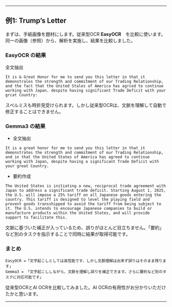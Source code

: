 
---

## 例1: Trump’s Letter

まずは、手紙画像を題材にします。従来型OCR **EasyOCR**　を比較に使います。同一の画像（参照）から、解析を実施し、結果を比較しました。

### **EasyOCR の結果**

全文抽出
```
It is & Great Honor for me to send you this letter in that it demonstrales the strength and commitment of our Trading Relationship, and the fact that the United Stales of America has agrced to continue working with Japan. despite having significant Trade Deficit with your grcat Country:
```
スペルミスも時折見受けられます。しかし従来型OCRは、文脈を理解して自動で修正することはできません。

### **Gemma3 の結果**

* 全文抽出
```
It is a great honor for me to send you this letter in that it demonstrates the strength and commitment of our Trading Relationship, and in that the United States of America has agreed to continue working with Japan, despite having a significant Trade Deficit with your great Country.
```

* 要約作成
```
The United States is initiating a new, reciprocal trade agreement with Japan to address a significant trade deficit. Starting August 1, 2025, the U.S. will impose a 25% tariff on all Japanese goods entering the country. This tariff is designed to level the playing field and prevent goods transshipped to avoid the tariff from being subject to it. The U.S. intends to encourage Japanese companies to build or manufacture products within the United States, and will provide support to facilitate this.
```

文脈に基づいた補正が入っているため、誤りがほとんど目立ちません。「要約」など別のタスクを指示することで同時に結果が取得可能です。

### **まとめ**

```
EasyOCR =「文字起こしとしては高性能です、しかし文脈理解は出来ず誤りはそのまま残ります」
Gemma3 = 「文字起こししながら、文脈を理解し誤りを補正できます。さらに要約など別のタスクに対応可能です」
```

従来型OCRとAI OCRを比較してみました。AI OCRの有用性がお分かりいただけたかと思います。

---

